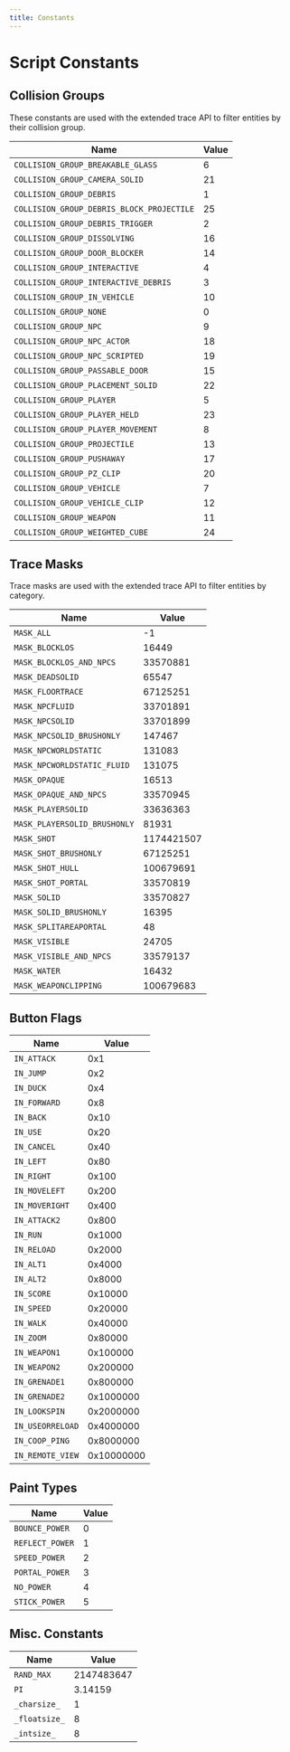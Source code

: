 ```yaml
---
title: Constants
---
```


# Script Constants

## Collision Groups

These constants are used with the extended trace API to filter entities by their collision group.

|Name|Value|
|---|---|
| `COLLISION_GROUP_BREAKABLE_GLASS` | 6 | 
| `COLLISION_GROUP_CAMERA_SOLID` | 21 | 
| `COLLISION_GROUP_DEBRIS` | 1 | 
| `COLLISION_GROUP_DEBRIS_BLOCK_PROJECTILE` | 25 | 
| `COLLISION_GROUP_DEBRIS_TRIGGER` | 2 | 
| `COLLISION_GROUP_DISSOLVING` | 16 | 
| `COLLISION_GROUP_DOOR_BLOCKER` | 14 | 
| `COLLISION_GROUP_INTERACTIVE` | 4 | 
| `COLLISION_GROUP_INTERACTIVE_DEBRIS` | 3 | 
| `COLLISION_GROUP_IN_VEHICLE` | 10 | 
| `COLLISION_GROUP_NONE` | 0 | 
| `COLLISION_GROUP_NPC` | 9 | 
| `COLLISION_GROUP_NPC_ACTOR` | 18 | 
| `COLLISION_GROUP_NPC_SCRIPTED` | 19 | 
| `COLLISION_GROUP_PASSABLE_DOOR` | 15 | 
| `COLLISION_GROUP_PLACEMENT_SOLID` | 22 | 
| `COLLISION_GROUP_PLAYER` | 5 | 
| `COLLISION_GROUP_PLAYER_HELD` | 23 | 
| `COLLISION_GROUP_PLAYER_MOVEMENT` | 8 | 
| `COLLISION_GROUP_PROJECTILE` | 13 | 
| `COLLISION_GROUP_PUSHAWAY` | 17 | 
| `COLLISION_GROUP_PZ_CLIP` | 20 | 
| `COLLISION_GROUP_VEHICLE` | 7 | 
| `COLLISION_GROUP_VEHICLE_CLIP` | 12 | 
| `COLLISION_GROUP_WEAPON` | 11 | 
| `COLLISION_GROUP_WEIGHTED_CUBE` | 24 |

## Trace Masks

Trace masks are used with the extended trace API to filter entities by category.

|Name|Value|
|---|---|
| `MASK_ALL` | -1 | 
| `MASK_BLOCKLOS` | 16449 | 
| `MASK_BLOCKLOS_AND_NPCS` | 33570881 | 
| `MASK_DEADSOLID` | 65547 | 
| `MASK_FLOORTRACE` | 67125251 | 
| `MASK_NPCFLUID` | 33701891 | 
| `MASK_NPCSOLID` | 33701899 | 
| `MASK_NPCSOLID_BRUSHONLY` | 147467 | 
| `MASK_NPCWORLDSTATIC` | 131083 | 
| `MASK_NPCWORLDSTATIC_FLUID` | 131075 | 
| `MASK_OPAQUE` | 16513 | 
| `MASK_OPAQUE_AND_NPCS` | 33570945 | 
| `MASK_PLAYERSOLID` | 33636363 | 
| `MASK_PLAYERSOLID_BRUSHONLY` | 81931 | 
| `MASK_SHOT` | 1174421507 | 
| `MASK_SHOT_BRUSHONLY` | 67125251 | 
| `MASK_SHOT_HULL` | 100679691 | 
| `MASK_SHOT_PORTAL` | 33570819 | 
| `MASK_SOLID` | 33570827 | 
| `MASK_SOLID_BRUSHONLY` | 16395 | 
| `MASK_SPLITAREAPORTAL` | 48 | 
| `MASK_VISIBLE` | 24705 | 
| `MASK_VISIBLE_AND_NPCS` | 33579137 | 
| `MASK_WATER` | 16432 | 
| `MASK_WEAPONCLIPPING` | 100679683 | 

## Button Flags

| Name | Value |
|---|---|
| `IN_ATTACK` | 0x1 |
| `IN_JUMP` | 0x2 |
| `IN_DUCK` | 0x4 |
| `IN_FORWARD` | 0x8 |
| `IN_BACK` | 0x10 |
| `IN_USE` | 0x20 |
| `IN_CANCEL` | 0x40 |
| `IN_LEFT` | 0x80 |
| `IN_RIGHT` | 0x100 |
| `IN_MOVELEFT` | 0x200 |
| `IN_MOVERIGHT` | 0x400 |
| `IN_ATTACK2` | 0x800 |
| `IN_RUN` | 0x1000 |
| `IN_RELOAD` | 0x2000 |
| `IN_ALT1` | 0x4000 |
| `IN_ALT2` | 0x8000 |
| `IN_SCORE` | 0x10000 |
| `IN_SPEED` | 0x20000 |
| `IN_WALK` | 0x40000 |
| `IN_ZOOM` | 0x80000 |
| `IN_WEAPON1` | 0x100000 |
| `IN_WEAPON2` | 0x200000 |
| `IN_GRENADE1` | 0x800000 |
| `IN_GRENADE2` | 0x1000000 |
| `IN_LOOKSPIN` | 0x2000000 |
| `IN_USEORRELOAD` | 0x4000000 |
| `IN_COOP_PING` | 0x8000000 |
| `IN_REMOTE_VIEW` | 0x10000000 |

## Paint Types

|Name|Value|
|---|---|
| `BOUNCE_POWER` | 0 | 
| `REFLECT_POWER` | 1 | 
| `SPEED_POWER` | 2 | 
| `PORTAL_POWER` | 3 | 
| `NO_POWER` | 4 | 
| `STICK_POWER` | 5 | 

## Misc. Constants

|Name|Value|
|---|---|
| `RAND_MAX` | 2147483647 | 
| `PI` | 3.14159 | 
| `_charsize_` | 1 | 
| `_floatsize_` | 8 | 
| `_intsize_` | 8 |
